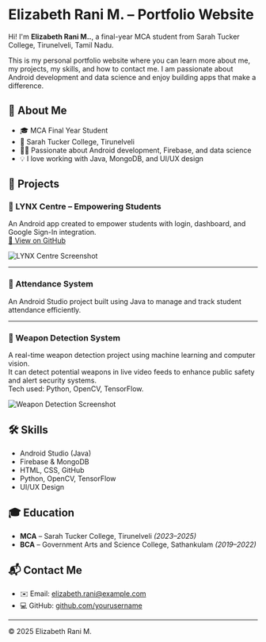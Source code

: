 # Elizabeth Rani M. – Portfolio Website

Hi! I'm **Elizabeth Rani M..**, a final-year MCA student from Sarah Tucker College, Tirunelveli, Tamil Nadu.

This is my personal portfolio website where you can learn more about me, my projects, my skills, and how to contact me. I am passionate about Android development and data science and enjoy building apps that make a difference.

## 🌟 About Me

- 🎓 MCA Final Year Student  
- 📍 Sarah Tucker College, Tirunelveli  
- 👩‍💻 Passionate about Android development, Firebase, and data science  
- 💡 I love working with Java, MongoDB, and UI/UX design

## 📱 Projects

### 🔹 LYNX Centre – Empowering Students
An Android app created to empower students with login, dashboard, and Google Sign-In integration.  
[🔗 View on GitHub](https://github.com/yourusername/lynx-centre)

![LYNX Centre Screenshot](/Users/elizabethrani/Desktop/Elizabeth/dashpoard.png)

---

### 🔹 Attendance System
An Android Studio project built using Java to manage and track student attendance efficiently.

---

### 🔹 Weapon Detection System
A real-time weapon detection project using machine learning and computer vision.  
It can detect potential weapons in live video feeds to enhance public safety and alert security systems.  
Tech used: Python, OpenCV, TensorFlow.

![Weapon Detection Screenshot](images/weapon-detection.png)

## 🛠 Skills

- Android Studio (Java)
- Firebase & MongoDB
- HTML, CSS, GitHub
- Python, OpenCV, TensorFlow
- UI/UX Design

## 🎓 Education

- **MCA** – Sarah Tucker College, Tirunelveli *(2023–2025)*  
- **BCA** – Government Arts and Science College, Sathankulam *(2019–2022)*

## 📬 Contact Me

- ✉️ Email: elizabeth.rani@example.com  
- 💻 GitHub: [github.com/yourusername](https://github.com/yourusername)

---

© 2025 Elizabeth Rani M.
